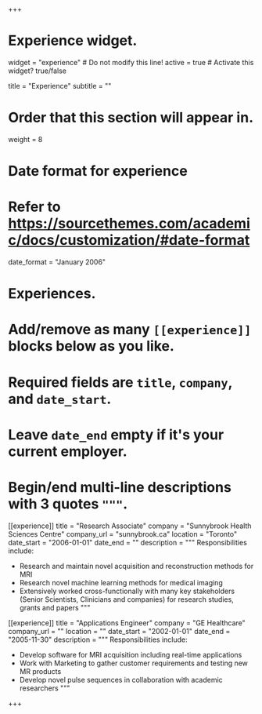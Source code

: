 +++
# Experience widget.
widget = "experience"  # Do not modify this line!
active = true  # Activate this widget? true/false

title = "Experience"
subtitle = ""

# Order that this section will appear in.
weight = 8

# Date format for experience
#   Refer to https://sourcethemes.com/academic/docs/customization/#date-format
date_format = "January 2006"

# Experiences.
#   Add/remove as many `[[experience]]` blocks below as you like.
#   Required fields are `title`, `company`, and `date_start`.
#   Leave `date_end` empty if it's your current employer.
#   Begin/end multi-line descriptions with 3 quotes `"""`.
[[experience]]
  title = "Research Associate"
  company = "Sunnybrook Health Sciences Centre"
  company_url = "sunnybrook.ca"
  location = "Toronto"
  date_start = "2006-01-01"
  date_end = ""
  description = """
  Responsibilities include:
  
  * Research and maintain novel acquisition and reconstruction methods for MRI
  * Research novel machine learning methods for medical imaging
  * Extensively worked cross-functionally with many key stakeholders (Senior Scientists, Clinicians and companies) for research studies, grants and papers
  """

[[experience]]
  title = "Applications Engineer"
  company = "GE Healthcare"
  company_url = ""
  location = ""
  date_start = "2002-01-01"
  date_end = "2005-11-30"
  description = """
  Responsibilities include:
  
  * Develop software for MRI acquisition including real-time applications
  * Work with Marketing to gather customer requirements and testing new MR products
  * Develop novel pulse sequences in collaboration with academic researchers
"""

+++
